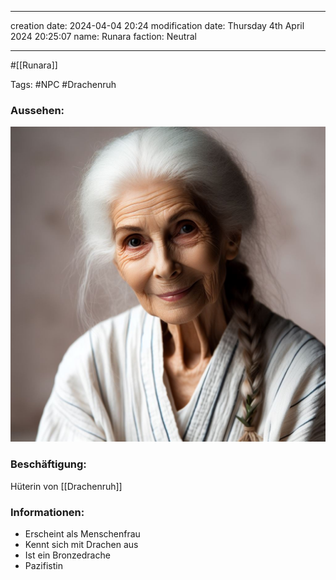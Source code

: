
--- 
creation date: 2024-04-04 20:24 
modification date: Thursday 4th April 2024 20:25:07 
name: Runara
faction: Neutral

--- 

#[[Runara]]

Tags: #NPC #Drachenruh

### Aussehen:
![](../assets/images/Runara.png)

### Beschäftigung:
Hüterin von [[Drachenruh]]

### Informationen:
- Erscheint als Menschenfrau
- Kennt sich mit Drachen aus
- Ist ein Bronzedrache
- Pazifistin

